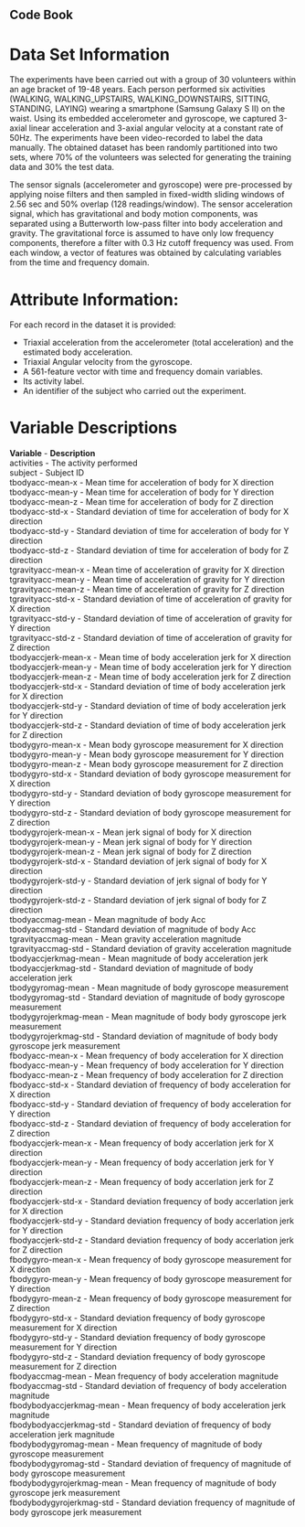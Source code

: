 ## Code Book

# Data Set Information

The experiments have been carried out with a group of 30 volunteers within an age bracket of 19-48 years. 
Each person performed six activities (WALKING, WALKING_UPSTAIRS, WALKING_DOWNSTAIRS, SITTING, STANDING, LAYING) wearing a smartphone (Samsung Galaxy S II) on the waist. 
Using its embedded accelerometer and gyroscope, we captured 3-axial linear acceleration and 3-axial angular velocity at a constant rate of 50Hz. 
The experiments have been video-recorded to label the data manually. 
The obtained dataset has been randomly partitioned into two sets, where 70% of the volunteers was selected for generating the training data and 30% the test data. 

The sensor signals (accelerometer and gyroscope) were pre-processed by applying noise filters and then sampled in fixed-width sliding windows of 2.56 sec and 50% overlap (128 readings/window). 
The sensor acceleration signal, which has gravitational and body motion components, was separated using a Butterworth low-pass filter into body acceleration and gravity. 
The gravitational force is assumed to have only low frequency components, therefore a filter with 0.3 Hz cutoff frequency was used. 
From each window, a vector of features was obtained by calculating variables from the time and frequency domain.

# Attribute Information:

For each record in the dataset it is provided: 
* Triaxial acceleration from the accelerometer (total acceleration) and the estimated body acceleration. 
* Triaxial Angular velocity from the gyroscope. 
* A 561-feature vector with time and frequency domain variables. 
* Its activity label. 
* An identifier of the subject who carried out the experiment.

# Variable Descriptions

**Variable** 		- 	**Description**
<br />activities 		-	The activity performed
<br />subject			-	Subject ID
<br />tbodyacc-mean-x		-	Mean time for acceleration of body for X direction
<br />tbodyacc-mean-y		-	Mean time for acceleration of body for Y direction
<br />tbodyacc-mean-z		-	Mean time for acceleration of body for Z direction
<br />tbodyacc-std-x		-	Standard deviation of time for acceleration of body for X direction
<br />tbodyacc-std-y		-	Standard deviation of time for acceleration of body for Y direction
<br />tbodyacc-std-z		-	Standard deviation of time for acceleration of body for Z direction
<br />tgravityacc-mean-x	-	Mean time of acceleration of gravity for X direction
<br />tgravityacc-mean-y	-	Mean time of acceleration of gravity for Y direction
<br />tgravityacc-mean-z	-	Mean time of acceleration of gravity for Z direction
<br />tgravityacc-std-x	-	Standard deviation of time of acceleration of gravity for X direction
<br />tgravityacc-std-y	-	Standard deviation of time of acceleration of gravity for Y direction
<br />tgravityacc-std-z	-	Standard deviation of time of acceleration of gravity for Z direction
<br />tbodyaccjerk-mean-x	-	Mean time of body acceleration jerk for X direction
<br />tbodyaccjerk-mean-y	-	Mean time of body acceleration jerk for Y direction
<br />tbodyaccjerk-mean-z	-	Mean time of body acceleration jerk for Z direction
<br />tbodyaccjerk-std-x	-	Standard deviation of time of body acceleration jerk for X direction
<br />tbodyaccjerk-std-y	-	Standard deviation of time of body acceleration jerk for Y direction
<br />tbodyaccjerk-std-z	-	Standard deviation of time of body acceleration jerk for Z direction
<br />tbodygyro-mean-x	-	Mean body gyroscope measurement for X direction
<br />tbodygyro-mean-y	-	Mean body gyroscope measurement for Y direction
<br />tbodygyro-mean-z	-	Mean body gyroscope measurement for Z direction
<br />tbodygyro-std-x		-	Standard deviation of body gyroscope measurement for X direction
<br />tbodygyro-std-y		-	Standard deviation of body gyroscope measurement for Y direction
<br />tbodygyro-std-z		-	Standard deviation of body gyroscope measurement for Z direction
<br />tbodygyrojerk-mean-x	-	Mean jerk signal of body for X direction
<br />tbodygyrojerk-mean-y	-	Mean jerk signal of body for Y direction
<br />tbodygyrojerk-mean-z	-	Mean jerk signal of body for Z direction
<br />tbodygyrojerk-std-x	-	Standard deviation of jerk signal of body for X direction
<br />tbodygyrojerk-std-y	-	Standard deviation of jerk signal of body for Y direction
<br />tbodygyrojerk-std-z	-	Standard deviation of jerk signal of body for Z direction
<br />tbodyaccmag-mean	-	Mean magnitude of body Acc
<br />tbodyaccmag-std		-	Standard deviation of magnitude of body Acc
<br />tgravityaccmag-mean	-	Mean gravity acceleration magnitude
<br />tgravityaccmag-std	-	Standard deviation of gravity acceleration magnitude
<br />tbodyaccjerkmag-mean	-	Mean magnitude of body acceleration jerk
<br />tbodyaccjerkmag-std	-	Standard deviation of magnitude of body acceleration jerk
<br />tbodygyromag-mean	-	Mean magnitude of body gyroscope measurement
<br />tbodygyromag-std	-	Standard deviation of magnitude of body gyroscope measurement
<br />tbodygyrojerkmag-mean	-	Mean magnitude of body body gyroscope jerk measurement
<br />tbodygyrojerkmag-std	-	Standard deviation of magnitude of body body gyroscope jerk measurement
<br />fbodyacc-mean-x		-	Mean frequency of body acceleration for X direction
<br />fbodyacc-mean-y		-	Mean frequency of body acceleration for Y direction
<br />fbodyacc-mean-z		-	Mean frequency of body acceleration for Z direction
<br />fbodyacc-std-x		-	Standard deviation of frequency of body acceleration for X direction
<br />fbodyacc-std-y		-	Standard deviation of frequency of body acceleration for Y direction
<br />fbodyacc-std-z		-	Standard deviation of frequency of body acceleration for Z direction
<br />fbodyaccjerk-mean-x	-	Mean frequency of body accerlation jerk for X direction
<br />fbodyaccjerk-mean-y	-	Mean frequency of body accerlation jerk for Y direction
<br />fbodyaccjerk-mean-z	-	Mean frequency of body accerlation jerk for Z direction
<br />fbodyaccjerk-std-x	-	Standard deviation frequency of body accerlation jerk for X direction
<br />fbodyaccjerk-std-y	-	Standard deviation frequency of body accerlation jerk for Y direction
<br />fbodyaccjerk-std-z	-	Standard deviation frequency of body accerlation jerk for Z direction
<br />fbodygyro-mean-x	-	Mean frequency of body gyroscope measurement for X direction
<br />fbodygyro-mean-y	-	Mean frequency of body gyroscope measurement for Y direction
<br />fbodygyro-mean-z	-	Mean frequency of body gyroscope measurement for Z direction
<br />fbodygyro-std-x		-	Standard deviation frequency of body gyroscope measurement for X direction
<br />fbodygyro-std-y		-	Standard deviation frequency of body gyroscope measurement for Y direction
<br />fbodygyro-std-z		-	Standard deviation frequency of body gyroscope measurement for Z direction
<br />fbodyaccmag-mean	-	Mean frequency of body acceleration magnitude
<br />fbodyaccmag-std		-	Standard deviation of frequency of body acceleration magnitude
<br />fbodybodyaccjerkmag-mean -	Mean frequency of body acceleration jerk magnitude
<br />fbodybodyaccjerkmag-std	-	Standard deviation of frequency of body acceleration jerk magnitude
<br />fbodybodygyromag-mean	-	Mean frequency of magnitude of body gyroscope measurement
<br />fbodybodygyromag-std	-	Standard deviation of frequency of magnitude of body gyroscope measurement
<br />fbodybodygyrojerkmag-mean -	Mean frequency of magnitude of body gyroscope jerk measurement
<br />fbodybodygyrojerkmag-std -	Standard deviation frequency of magnitude of body gyroscope jerk measurement
